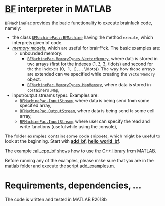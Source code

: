 # [BF](https://esolangs.org/wiki/Brainfuck) interpreter in MATLAB

`BFMachinePac` provides the basic functionality to execute brainfuck code, namely:
* the class [`BFMachinePac::BFMachine`](%2BBFMachinePac/%40BFMachine/BFMachine.m) having the method `execute`, which interprets given bf code.
* [_memory models_](%2BBFMachinePac/%2BMemoryTypes), which are useful for brainf*ck. The basic examples are:
    * unbounded memory: 
        * [`BFMachinePac.MemoryTypes.VectorMemory`](%2BBFMachinePac/%2BMemoryTypes/%40VectorMemory/VectorMemory.m), where data is stored in two arrays (first for the indexes \(1, 2, 3, \ldots\) and second for the the indexes \(0, -1, -2, ... \ldots\)). The way how these arrays are extended can we specified while creating the `VectorMemory` object.
        * [`BFMachinePac.MemoryTypes.MapMemory`](%2BBFMachinePac/%2BMemoryTypes/%40VectorMemory/MapMemory.m), where data is stored in `containers.Map`,
* input/output streams types. Examples are:
    * [`BFMachinePac.InputStream`](%2BBFMachinePac/%40InputStream/InputStream.m), where data is being send from some specified array,
    * [`BFMachinePac.OutputStream`](%2BBFMachinePac/%40OutputStream/OutputStream.m), where data is being send to some cell array,
    * [`BFMachinePac.InputStream`](%2BBFMachinePac/%40IOStream/IOStream.m), where user can specify the read and write functions (useful while using the console),

The folder [examples](examples) contains some code snippets, which might be useful to look at the beginning. Start with [**add_bf**](matlab/examples/add_bf.m), [**hello_world_bf**](matlab/examples/hello_world_bf.m).

The example [call_cpp_bf](examples/call_cpp_bf) shows how to use the [C++ library](../cpp/BFMachineLib) from MATLAB.

Before running any of the examples, please make sure that you are in the [matlab](.) folder and execute the script [add_examples.m](add_examples.m). 

# Requirements, dependencies, ...

The code is written and tested in MATLAB R2018b

